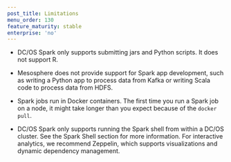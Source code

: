 ```yaml
---
post_title: Limitations
menu_order: 130
feature_maturity: stable
enterprise: 'no'
---
```


*   DC/OS Spark only supports submitting jars and Python scripts. It
does not support R.

*   Mesosphere does not provide support for Spark app development,
such as writing a Python app to process data from Kafka or writing 
Scala code to process data from HDFS.

*   Spark jobs run in Docker containers. The first time you run a
Spark job on a node, it might take longer than you expect because of
the `docker pull`.

*   DC/OS Spark only supports running the Spark shell from within a
DC/OS cluster. See the Spark Shell section for more information. 
For interactive analytics, we
recommend Zeppelin, which supports visualizations and dynamic
dependency management.

